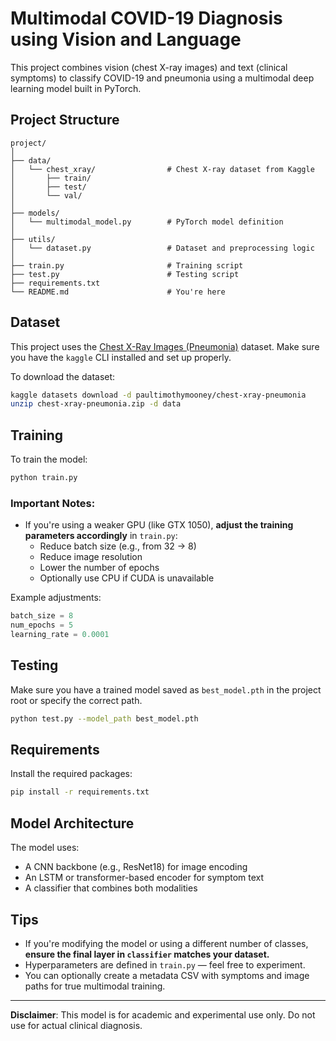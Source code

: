 # Multimodal COVID-19 Diagnosis using Vision and Language

This project combines vision (chest X-ray images) and text (clinical symptoms) to classify COVID-19 and pneumonia using a multimodal deep learning model built in PyTorch.

## Project Structure

```
project/
│
├── data/
│   └── chest_xray/                # Chest X-ray dataset from Kaggle
│       ├── train/
│       ├── test/
│       └── val/
│
├── models/
│   └── multimodal_model.py        # PyTorch model definition
│
├── utils/
│   └── dataset.py                 # Dataset and preprocessing logic
│
├── train.py                       # Training script
├── test.py                        # Testing script
├── requirements.txt
└── README.md                      # You're here
```

## Dataset

This project uses the [Chest X-Ray Images (Pneumonia)](https://www.kaggle.com/datasets/paultimothymooney/chest-xray-pneumonia) dataset. Make sure you have the `kaggle` CLI installed and set up properly.

To download the dataset:

```bash
kaggle datasets download -d paultimothymooney/chest-xray-pneumonia
unzip chest-xray-pneumonia.zip -d data
```

## Training

To train the model:

```bash
python train.py
```

### Important Notes:
- If you're using a weaker GPU (like GTX 1050), **adjust the training parameters accordingly** in `train.py`:
  - Reduce batch size (e.g., from 32 → 8)
  - Reduce image resolution
  - Lower the number of epochs
  - Optionally use CPU if CUDA is unavailable

Example adjustments:

```python
batch_size = 8
num_epochs = 5
learning_rate = 0.0001
```

## Testing

Make sure you have a trained model saved as `best_model.pth` in the project root or specify the correct path.

```bash
python test.py --model_path best_model.pth
```

## Requirements

Install the required packages:

```bash
pip install -r requirements.txt
```

## Model Architecture

The model uses:

- A CNN backbone (e.g., ResNet18) for image encoding
- An LSTM or transformer-based encoder for symptom text
- A classifier that combines both modalities

## Tips

- If you're modifying the model or using a different number of classes, **ensure the final layer in `classifier` matches your dataset.**
- Hyperparameters are defined in `train.py` — feel free to experiment.
- You can optionally create a metadata CSV with symptoms and image paths for true multimodal training.

---

**Disclaimer**: This model is for academic and experimental use only. Do not use for actual clinical diagnosis.
